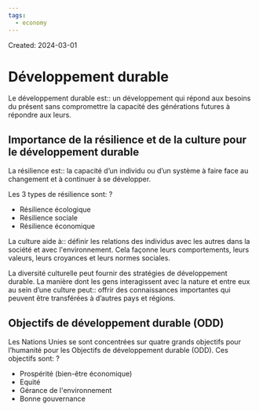 ```yaml
---
tags:
  - economy
---
```

Created: 2024-03-01

# Développement durable
Le développement durable est:: un développement qui répond aux besoins du présent sans compromettre la capacité des générations futures à répondre aux leurs.
<!--SR:!2024-04-08,6,190-->

## Importance de la résilience et de la culture pour le développement durable

La résilience est:: la capacité d’un individu ou d’un système à faire face au changement et à continuer à se développer.
<!--SR:!2024-05-28,52,250-->

Les 3 types de résilience sont:
?
- Résilience écologique
- Résilience sociale
- Résilience économique
<!--SR:!2024-04-26,31,230-->

La culture aide à:: définir les relations des individus avec les autres dans la société et avec l'environnement. Cela façonne leurs comportements, leurs valeurs, leurs croyances et leurs normes sociales.
<!--SR:!2024-05-06,38,230-->

La diversité culturelle peut fournir des stratégies de développement durable. La manière dont les gens interagissent avec la nature et entre eux au sein d’une culture peut:: offrir des connaissances importantes qui peuvent être transférées à d’autres pays et régions.
<!--SR:!2024-04-24,29,230-->

## Objectifs de développement durable (ODD)
Les Nations Unies se sont concentrées sur quatre grands objectifs pour l’humanité pour les Objectifs de développement durable (ODD). Ces objectifs sont:
?
- Prospérité (bien-être économique)
- Equité
- Gérance de l'environnement
- Bonne gouvernance
<!--SR:!2024-04-13,12,190-->